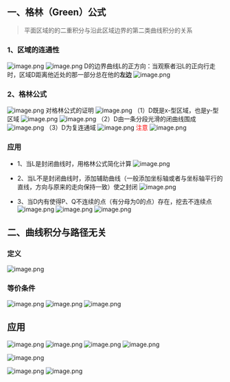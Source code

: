 ## 一、格林（Green）公式
> 平面区域的的二重积分与沿此区域边界的第二类曲线积分的关系
### 1、区域的连通性
![image.png](https://obsidian-1326430649.cos.ap-chongqing.myqcloud.com/pic/202405080828222.png)
![image.png](https://obsidian-1326430649.cos.ap-chongqing.myqcloud.com/pic/202405080828832.png)
D的边界曲线L的正方向：当观察者沿L的正向行走时，区域D距离他近处的那一部分总在他的**左边**
![image.png](https://obsidian-1326430649.cos.ap-chongqing.myqcloud.com/pic/202405080832318.png)
### 2、格林公式
![image.png](https://obsidian-1326430649.cos.ap-chongqing.myqcloud.com/pic/202405080834603.png)
对格林公式的证明
![image.png](https://obsidian-1326430649.cos.ap-chongqing.myqcloud.com/pic/202405080842047.png)
（1）D既是x-型区域，也是y-型区域
![image.png](https://obsidian-1326430649.cos.ap-chongqing.myqcloud.com/pic/202405080852168.png)
![image.png](https://obsidian-1326430649.cos.ap-chongqing.myqcloud.com/pic/202405080852813.png)
（2）D由一条分段光滑的闭曲线围成
![image.png](https://obsidian-1326430649.cos.ap-chongqing.myqcloud.com/pic/202405080854527.png)
（3）D为复连通域
![image.png](https://obsidian-1326430649.cos.ap-chongqing.myqcloud.com/pic/202405080856821.png)
<span style = "color: red">注意</span>
![image.png](https://obsidian-1326430649.cos.ap-chongqing.myqcloud.com/pic/202405080859039.png)

### 应用
- 1、当L是封闭曲线时，用格林公式简化计算
 ![image.png](https://obsidian-1326430649.cos.ap-chongqing.myqcloud.com/pic/202405081839524.png)
 
- 2、当L不是封闭曲线时，添加辅助曲线（一般添加坐标轴或者与坐标轴平行的直线，方向与原来的走向保持一致）使之封闭
![image.png](https://obsidian-1326430649.cos.ap-chongqing.myqcloud.com/pic/202405081059585.png)

- 3、当D内有使得P、Q不连续的点（有分母为0的点）存在，挖去不连续点
![image.png](https://obsidian-1326430649.cos.ap-chongqing.myqcloud.com/pic/202405081834537.png)
![image.png](https://obsidian-1326430649.cos.ap-chongqing.myqcloud.com/pic/202405081834125.png)
![image.png](https://obsidian-1326430649.cos.ap-chongqing.myqcloud.com/pic/202405081834558.png)
## 二、曲线积分与路径无关
### 定义
![image.png](https://obsidian-1326430649.cos.ap-chongqing.myqcloud.com/pic/202405102239585.png)

### 等价条件
![image.png](https://obsidian-1326430649.cos.ap-chongqing.myqcloud.com/pic/202405102241569.png)
![image.png](https://obsidian-1326430649.cos.ap-chongqing.myqcloud.com/pic/202405102244336.png)
![image.png](https://obsidian-1326430649.cos.ap-chongqing.myqcloud.com/pic/202405102244581.png)
## 应用
![image.png](https://obsidian-1326430649.cos.ap-chongqing.myqcloud.com/pic/202405102248997.png)
![image.png](https://obsidian-1326430649.cos.ap-chongqing.myqcloud.com/pic/202405102248532.png)
![image.png](https://obsidian-1326430649.cos.ap-chongqing.myqcloud.com/pic/202405102249607.png)
![image.png](https://obsidian-1326430649.cos.ap-chongqing.myqcloud.com/pic/202405102249215.png)

![image.png](https://obsidian-1326430649.cos.ap-chongqing.myqcloud.com/pic/202405102254926.png)

![image.png](https://obsidian-1326430649.cos.ap-chongqing.myqcloud.com/pic/202405102255828.png)
![image.png](https://obsidian-1326430649.cos.ap-chongqing.myqcloud.com/pic/202405102256057.png)

